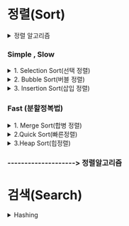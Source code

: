 
# 정렬(Sort)
<details>
<summary> 정렬 알고리즘 </summary>
<div markdown="1">  


정렬 알고리즘은 크게 2가지로 나뉠 수 있다.  
간단하지만 느린 알고리즘 , 조금 더 복잡하지만 빠른 알고리즘 
- Simple , Slow(간단하지만 느림)
    - Selection Sort(선택 정렬)   
    - Bubble Sort(버블 정렬)
    - Insertion Sort(삽입 정렬)
     

- Fast(위 알고리즘보다 복잡하지만 빠름)
    - Merge Sort(병합 정렬)
    - Quick Sokt(빠른 정렬)
    - Heap Sort(힙 정렬)

</div>
</details>


### **Simple , Slow**



<details>
<summary> 1. Selection Sort(선택 정렬) </summary>
<div markdown="1">   

### 선택정렬의 아이디어는 다음과 같다 
1. 배열 중 가장 큰 값을 찾는다  
2. 가장 큰 값과 마지막 Index와 Swap  
3. 반복이 한 번 끝날때마다 맨 마지막은 Index은 정렬이 완료 따라서 체크 할 필요가 없다.

위 과정을 반복  

**O(n^2)** 알고리즘이며 항상 모든 값을 확인해야 하므로 시간복잡도는 항상 같다.

ex)

```c++
 [29, 10, 14, 37, 13]
 ```
 1. 배열 중 가장 큰 값을 찾는다. 
 Max = 37
 2. 가장 큰 값과 마지막 Index를 Swap
 Max = 37 , Index = 13 
 -> Swap 
```c++
[29, 19, 14, 13, 37]
```
위 과정 반복

### 의사코드
![Selection_Sort](https://user-images.githubusercontent.com/79856225/163812353-6c9021bf-4aa3-4a35-afd9-2c636434e0ef.jpeg)


### Selection Sort 구현

```c++

#include <iostream>
#define N 5
using namespace std;

int main(){

int arr[N] = {24, 120, 64, 37, 13};
int max = 0;
int Last = N-1;
int k = 0;
int cnt = 0;

for(int i=0; i<N-1; i++){
    max = arr[0];
    k=i;
    for(int j=0; j<=Last; j++){
        if(max <= arr[j]){
            max = arr[j];
            k = j;
        }
    }
    int temp = arr[Last];
    arr[Last] = arr[k];
    arr[k] = temp;
    Last --;
}

for(int i=0; i<N; i++)
    cout << arr[i] << " " ;
return 0;
}
```
</div>
</details>


<details>
<summary> 2. Bubble Sort(버블 정렬) </summary>
<div markdown="1">   

### Selection Sort와 아이디어는 비슷하며 물고기를 몰아서 그물로 잡는거와 비슷하다. (큰 물고기는 그물을 빠져나갈 수 없음)
1. 배열의 현재값과 그 다음 값을 비교하여 더 큰 값을 찾는다.
2. 큰 값을 더 뒤 Index로  Swap
3. 한 사이클 반복이 끝날때마다 맨 마지막 Index는 정렬이 완료

위 과정 반복

**O(n^2)** 알고리즘이며 항상 모든 값을 확인해야 하므로 시간복잡도는 항상 같다.

ex)
```c++
[29, 10, 14, 37, 13]
```
1. arr[0] 과 arr[1] 중 Max값 비교 Max = 29
2. 더 큰 값의 Index를 더 뒤로 Swap

```c++
[10,29,14,37,13]
```
1. arr[1] 과 arr[2] 중 Max값 비교 Max = 29
2. 더 큰 값의 Index를 더 뒤로 Swap

```c++
[10,14,29,37,13]
```
위 과정 반복...


### Bubble Sort 구현

```c++
#include <iostream>
#define N 5
using namespace std;

int main(){

int arr[N] = {10,29,14,37,13};
int len = N-1; 
int max = 0;
for(int i=0; i<N-1; i++){    
    for(int j=0; j<=len-1; j++){
        max = arr[j]; // 앞 Index값 삽입
        if(max>arr[j+1]){ // 앞 Index값이 더 크면 Swap
            int temp = arr[j]; //Swap
            arr[j] = arr[j+1];
            arr[j+1] = temp;
        }
    }
    len --; // 맨 마지막 정렬은 완료되었으니 1개 축소
}
for(int i=0; i<N; i++)
    cout << arr[i] << " " ;
return 0;
}

```
</div>
</details>


<details>
<summary> 3. Insertion Sort(삽입 정렬) </summary>
<div markdown="1">   


뒤에서부터는 체크해야함 그 이유는 어차피 앞에서부터 확인 해서 들어갈 자리를 확인하더라도 뒤에서 부터 한 자리씩 Shift하는 과정이 필요함

#### Insert하기 전 Index까지는 이미 정렬이 되었다고 가정

1. Insert하고 싶은 값을 미리 temp변수에 저장
2. Insert값 이전 Index부터 값을 확인 후 temp보다 더 크 한 칸씩 Shift
3. temp 보다 더 작은 값을 만나거나 첫 Index라면 그 자리에 temp 값을 Insert

위 과정을 반복

최악의 경우 O(n^2)의 수행시간  
최선의 경우 O(n-1)의 수행시간  
최악의 경우를 제외하고 Selection Sort나 Bubble Sort 보다 수행시간이 짧다.



ex)
```c++
[29, 10, 14, 37, 13]
```
####  #N 1일 때는 이미 정렬 되었다고 가정 1번Index(10)부터 시작
1. 임시 변수temp에 10의 값을 저장 
2. arr[0] (현재29) 이 temp(insert)값보다 더 크다면 한 칸 Shift
3. temp 보다 더 작은 값을 만나거나 첫 Index라면 그 자리에 temp 값을 Insert

```c++
[10,29,14,37,13]
```

1. 임시 변수 temp에 14의 값을 저장
2. arr[1] (현재29)이 temp(insert)값보다 더 크다면 한 칸 Shift
3. temp 보다 더 작은 값을 만나거나 첫 Index라면 그 자리에 temp 값을 Insert

```c++
[10,14,29,37,13]
```
위 과정을 반복

### Insertion Sort 구현

```c++
#include <iostream>
#define N 5
using namespace std;

int main(){

int idx=0;
int arr[N] = {29, 10, 14, 37, 13};
int temp = 0;

for(int i=1; i<N; i++){
    temp = arr[i]; 
    idx = i; //현재 i의 값을 저장
    while(arr[idx] <= arr[idx-1]){ 
        // 제일 처음은 정렬이 되었다고 생각하고 그 다음부터 작은값이 나올때까지 한자리씩 Swap
        arr[idx] = arr[idx-1];
        arr[idx-1] = temp;
        idx --;
    }
}
for(int i=0; i<N; i++)
    cout << arr[i] << " " ;
return 0;
}
```

</div>
</details>
  

### **Fast (분할정복법)**



<details>
<summary> 1. Merge Sort(합병 정렬) </summary>
<div markdown="1">   

- 분할 : 해결하고자 하는 문제를 작은 크기의 **동일한** 문제들로 분할
- 정복 : 각각의 작은 문제를 순환적으로 해결
- 합병 : 작은 문제의 해를 합하여(Merge) 원래 문제에 해를 구함

1. 데이터가 저장된 배열을 절반으로 나눔
2. 각각을 순환 정렬
3. 정렬된 두 개의 배열을 합쳐 전체를 정렬!

ex)
```c++
[12,24,63,12,51,2,125,32]
```
1. 데이터를 절반으로 나누고 순환하여 정렬
```c++
[12,12,24,63] , [2,32,51,125]
      ↓               ↓
[12,24], [12,63] , [2,51] , [32,125]
   ↓        ↓         ↓         ↓
[12],[24],[63],[12] ,[51],[2],[125],[32] 
```
2.  합병 후 정렬
```c++
[2,12,12,24,32,51,63,125]
```


## 정렬된 두 배열을 합쳐야 하므로 추가적인 배열을 이용하여 합병해야 한다 
- 1번 배열은 i idx 
- 2번 배열은 j idx 
- 둘 중 더작은값을 새로운 배열의 맨 처음에 삽입
- 한 쪽 배열의 index가 끝나면 나머지 배열의 값을 전부 추가 배열의 삽입


Mergesort(int Arr[], int left ,int right , int new)
1. left,right 의 중간 지점 계산
2. left정렬
3. right정렬
4. left , right합병

O(nlogn)의 수행시간 

### Merge Sort 구현

```c++
#include <iostream>
#include <algorithm>
#define SIZE 8
using namespace std;

void Merge(int arr[], int start, int mid, int end){
	int i = start;
	int j = mid+1;
	int idx = start;
	int len = SIZE;
	int *temp = new int[len];

	while(i<=mid && j<=end){ // 둘 중 하나라도 끝날때까지
		if(arr[i] <= arr[j])
			temp[idx++] = arr[i++];
		else
			temp[idx++] = arr[j++];
		 
	}	//while	
	while(i<=mid)
		temp[idx++] = arr[i++]; // 앞쪽 데이터가 남아있다면
	while(j<=end)
		temp[idx++] = arr[j++]; // 뒤쪽 데이터가 남아있다면 

	for(int k=start; k<=end; k++)
		arr[k] = temp[k];
	delete[] temp;
}
void Merge_Sort(int arr[], int start,int end){
	if(start < end){ //시작보다 끝이 더 길어야 함 그게 아니라면 길이가 1개
		int mid = (start+end)/2; //시작과 끝의 중간지점
		Merge_Sort(arr, start, mid); //시작과 중간을 정렬
		Merge_Sort(arr, mid+1, end); // 중간과 끝을 정렬
		Merge(arr,start ,mid , end); // 합병 정렬
	}
}

int main(){
	int arr[] = {12,24,63,12,51,2,125,32};
	int start = 0;
	int end = SIZE-1;

	Merge_Sort(arr,start,end);
	for(int i=0; i<=end; i++)
		cout << arr[i] << " ";
	cout << endl;
	return 0;

}


```
마지막 Merge하는 부분이 ..상당히 어려웠다.

</div>
</details>



<details>
<summary> 2.Quick Sort(빠른정렬)</summary>
<div markdown="1">  
  
- 분할 : 조건을 이용하여 두 부분으로 분할
- 정복 : 각각의 문제를 순환적으로 해결
- 합병 : 합병과정은 없음

Pivot(기준)을 이용하여   
Pivot보다 작은 수<- Pivot -> Pivot보다 큰 수  
두 부분으로 분할 후 정렬  
Merge Sort와는 다르게 합병하는 과정이 없다.

ex)

```c++
[12,24,63,12,51,2,125,32]
```
맨 마지막 값을 기준으로 정렬

```c++
[12,24,12,2] <- [32] -> [63,51,125] 
```
왼쪽데이터와 오른쪽데이터 정렬

```c++
[2,12,12,24,32,51,63,125]

```


최악의 경우를 제외하고는 **O(nlogn)**의 수행속도  
최악의 경우는 이미 배열이 정렬된 경우이고 O(n^2)의 수행속도     
### 최악을 제외하고 이름처럼 가장 빠른 정렬 알고리즘이며 \<algorithm>의 sort()함수가 QuickSort이다.

### 의사코드
![IMG_0416](https://user-images.githubusercontent.com/79856225/164193808-16f69515-bf22-4113-a38a-1ffff73bdf8d.jpg)


#### # Pivot을 맨 처음 또는 맨 마지막을 설정하는건 별로 좋지 못한 방법이다. 따라서 중간값 또는 랜덤값을 설정하자

### 구현

```c++
#include <iostream>
#include <ctime>

using namespace std;


int Quick_partition(int arr[], int start, int end){
    srand(time(NULL));
    //int p_idx = rand()%end;
    int p = arr[end]; // Pivot을 랜덤값으로 지정
    int i = start-1; //배열의 밖을 지정
    int j = start; // 시작 부분 지정

    while(j<end)
    {
    if(arr[j]>=p) 
        j = j+1;  // 기준보다 크면 그냥 넘어감 
    else{  //기준보다 작다면 값을 스왑
        i = i+1;
        int temp = arr[j];
        arr[j] = arr[i];
        arr[i] = temp;
        j = j+1;
        }
    }
    int temp = arr[i+1];  //마지막 기준값을 위치에 맞게 재배치 이후 Index를 return
    arr[i+1] = p;
    arr[end] = temp;
    return (i+1);
}

void Quick_Sort(int arr[], int start, int end){
    if(start<end){
        int pivot = Quick_partition(arr, start, end);
        Quick_Sort(arr,start, pivot-1);
        Quick_Sort(arr, pivot+1, end);
    }
}
int main(){
    int arr[] = {12,24,63,12,51,2,125,32};
    int size = 8;
    int start = 0;
    int end = size-1;
    Quick_Sort(arr,start, end);
    
    for(int i=0; i<=end; i++)
        cout << arr[i] << " ";
    cout << "\n";
    return 0;
}

```
</div>
</details>


<details>
<summary> 3.Heap Sort(힙정렬) </summary>
<div markdown="1">   

### **이진 Heap**이라는 **자료구조**를 이용하여 정렬하는 방법으로 시간복잡도가 O(Nlog2N)으로 상당히 빠른속도의 정렬이 가능하며 추가배열이 필요하지 않아 저장공간을 적게 차지한다는 장점이 있다.

### Heap ?  
Heap이 되기위해서는 2가지 조건이 필요하다.
1. Complete binary tree
2. Heap property를 만족

**첫 번째로는 Complete binary tree이다.**   
Complete binary tree(계층적관계)
- Full binary tree : 모든 Level의 Node가 꽉 차있는 형태
-  Complete binary tree : 마지막 Level을 제외하고 모든 Node가 다 있으며 마지막 Level에서 오른쪽부터 노드가 없을 수 있다.

#### # Root node: Tree의 제일 윗 부분
#### # Leaf node: 자식이 없는  마지막 level Node

#### # binary tree(이진트리) : 각각의 Node가 최대 2명의 자식을 가질 수 있다.

#### # Full binary tree는 Complete binary tree조건도 만족


![IMG_0417](https://user-images.githubusercontent.com/79856225/164885793-5fa60bbe-e8df-4565-962a-8ddfe6a110e1.jpg)

**두 번째로는 Heap property만족이다**  
Heap property(힙의 특성) 다음 중 하나를 만족해야 한다.
- Max Heap Property 
    - 부모노드는 자식노드보다 **크거나 같다**
- Min Heap Property
    - 부모노드는 자식노드보다 **작거나 같다**

**Heap**은 **Complete binary tree** 이면서 **Max Heap property** 또는 **Min Heap property**를 만족하면 된다.

### Heap의 1차원 배열로 표현

다음과 같은 조건으로 힙을 1차원 배열로 표현을 할 수 있다.

- 루트 노드 : Arr[1]
- Arr[i]의 부모 노드 : Arr[i/2]
- Arr[i]의 왼쪽 자식 : Arr[2*i]
- Arr[i]의 오른쪽 자식 : Arr[(2*i)+1]

1. 정렬할 데이터를 Complete binary tree로 생각  
-> 아직 Heap이 아님 따라서  Heap특성을 만족시켜야 함  
##### # 현재 예제에서는 MAX특성을 이용 MIN또한 구현 가능

2. MAX_HEAPIPY()을 이용하여 Heap특성을 만족시킴  
두 가지 방법이 존재
    - Recursive Version  
        - Base case :   Arr[i] 의 자식 노드가 없을 때
        - Recursive Case : i 의 자식노드 중에서 최댓값 K를 찾고 Arr[i] 부모노드와 Arr[K] 최대 자식노드를 Swap
        MAX_HEAPIPY(Arr, K) 

    - Iteractive Version  
    While -> Arr[i]의 자식노드가 있는동안  
    i의 자식노드의 Max 값을 찾아 -> K 삽입  
    Arr[i] 부모노드와 Arr[K] 최대 자식노드를 Swap  


![IMG_0417 2](https://user-images.githubusercontent.com/79856225/164886386-9e343158-8db6-444c-b0fc-1a6da2431d45.jpg)

### MAX_HEAPIPY 구현

```c++
int Arr = [12,24,63,14,51,2,125,32]
```
입력받은 배열

```c++
void HEAP_BUILD(int Arr[], int sz)
// size/2 -> Root MAX_HEAPIPY
```

1.  힙 구조를 만들기 위해서 자식노드가 존재하는 1번째 노드부터 루트까지 반복해주는 HEAP_BUILD함수를 만든다.

```c++
void MAX_HEAPIPY(int arr[], int N, int sz)
//재귀적으로 구현
```
2. 자식노드가 없을때까지 자식노드 중 큰값을 찾아서 스왑을해줌   
위 2가지 과정이 끝나면 MAX_HEAP 구조가 완성된다,

```c++
A = [125 51 63 32 24 2 12 14]
```

```c++
Heap_Sort(int arr[], int sz)
// 루트는 항상 최대값이므로 루트와 마지막을 교환 이후 마지막값을 정렬이 되었으므로 마지막을 제외하고 루트를 MAX_HEAPIPY
```
3. 마지막으로 MAX_HEAP의 루트와 마지막인덱스를 교환하고 마지막 인덱스를 제외 -> 다시 MAX_HEAPIPY 반복!

```c++
A = [2 12 14 24 32 51 63 125]
// 결과값
```

### MAX_HEAP_SORT 구현

```c++
#include <iostream>
#include <vector>

using namespace std;


void MAX_HEAPIPY(int arr[], int N, int sz)
{
    int left = (N*2) +1;
    int right = left +1;
    int max = 0;
    if(left>=sz){ //자식이 없는경우
        ;
    }
    else{
        if(right>=sz){
            right = 0;
            max = left;
        } //우측 노드가 없는경우 
        else{
            max = arr[left]<=arr[right]?right:left;
        }
        if(arr[N]<= arr[max]){
            int temp = arr[max];
            arr[max] = arr[N];
            arr[N] = temp;
            MAX_HEAPIPY(arr,max,sz); //반복
        }
    }
}

void HEAP_BUILD(int arr[], int sz){
    int len = sz;
    for(int i=(len/2)-1; i>=0; i--){
        MAX_HEAPIPY(arr,i,sz); //i는 원하는 노드 
    }
}

void Heap_Sort(int arr[], int sz)
{   
    if(sz==1){
        cout << "ROOT\n";
    }
    else{
    int len = sz-1; 
    int temp = arr[0];
    arr[0] = arr[len];
    arr[len] = temp;
    MAX_HEAPIPY(arr,0,len);
    Heap_Sort(arr, len);
    }

}

int main(){
    int A[] = {12,24,63,14,51,2,125,32};
    int len = sizeof(A)/sizeof(int);
    HEAP_BUILD(A,len);
    for(int i=0; i<len; i++){
        cout << A[i] << " " ;
    }
    cout << "\n";

    Heap_Sort(A,len);
    for(int i=0; i<len; i++){
        cout << A[i] << " " ;
    }
    cout << "\n";

    return 0;
}
```
</div>
</details>

### --------------------> 정렬알고리즘

# 검색(Search)

<details>
<summary> Hashing </summary>
<div markdown="1">   

### 해쉬 테이블은 Dynamic set(삽입 ,삭제 , 탐색)을 구현하는 효과적인 방법의 하나이다.

- 적절한 <u>가정</u>하에서 평균 탐색, 삽입, 삭제시간 O(1)
- 보통 최악의 경우 O(n)

## Hash Table

- 해쉬 함수(Hash function) h를 사용하여 키 K를 T[h(k)]에 저장

해쉬테이블은 일반적으로 하나의 배열이다.

##### 각 키에 대한 해쉬함수값을 그 키를 저장할 배열 인덱스로 사용한다.

- 모든 키들을 자연수라고 가정 가능
ex) 문자열
- ASCII 코드 : c=67, L=76 ..
- 문자열 CLRS는 (67*128^3)+(76*128^2)+(82*128^1)+(83*128^0)

#### 두 개 이상의 키가 동일한 위치로 해싱되는 경우 충돌이 발생할 수 있다.
1. Chaining 
- 동일한 장소로 해싱된 모든 KEY들을 하나의 연결리스토 저장
- 삽입
    - 키 K를 리스트의 맨 앞에 삽입 : O(1)  
    - 중복된 키가 들어올 수 있고 <u>중복 저장이 허용되지 않는다면</u> 삽입시 리스트를 검색해야 함. 따라서 시간복잡도는 리스트의 길이에 비례
- 검색
    - 리스트에서 순차검색
    - 시간복잡도는 키가 저장된 리스트의 길이에 비례
- 삭제
    - 리스트로부터 키를 검색 후 삭제
    - 먼저 키를 검색해서 찾은 후에는 O(1)시간에 삭제 가능

- 최악의 경우 모든 키가 하나의 슬롯으로 해싱되는 경우
    - 길이가 N인 하나의 연결리스트가 생성
    - 최악의 경우 탐색시간은 O(N)+함수 계산시간
- 평균시간복잡도는 키들이 여러 슬롯에 얼마나 잘 분배되느냐에 의해서 결정된다.




</div>
</details>


<!-- 
<details>
<summary>  </summary>
<div markdown="1">   

</div>
</details> -->
